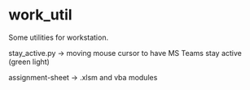 # work_util
Some utilities for workstation.

stay_active.py -> moving mouse cursor to have MS Teams stay active (green light)

assignment-sheet -> .xlsm and vba modules

